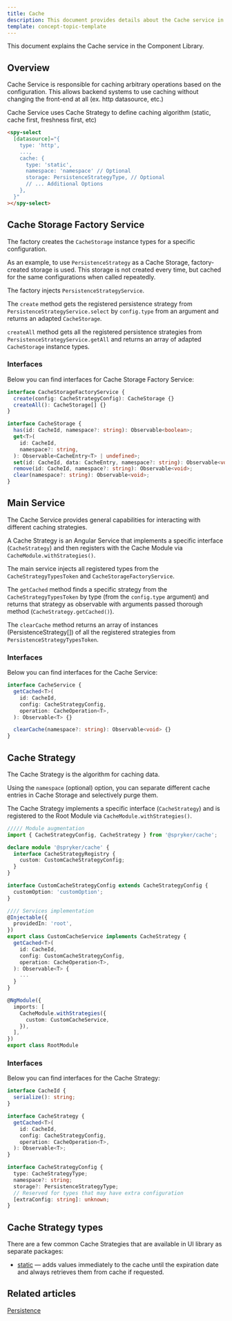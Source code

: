 ```yaml
---
title: Cache
description: This document provides details about the Cache service in the Component Library.}
template: concept-topic-template
---
```


This document explains the Cache service in the Component Library.

## Overview

Cache Service is responsible for caching arbitrary operations based on the configuration.
This allows backend systems to use caching without changing the front-end at all (ex. http datasource, etc.)

Cache Service uses Cache Strategy to define caching algorithm (static, cache first, freshness first, etc)

```html
<spy-select
  [datasource]="{
    type: 'http',
    ...,
    cache: {
      type: 'static',
      namespace: 'namespace' // Optional
      storage: PersistenceStrategyType, // Optional
      // ... Additional Options
    },
  }"
></spy-select>
```

## Cache Storage Factory Service

The factory creates the `CacheStorage` instance types for a specific configuration.

As an example, to use `PersistenceStrategy` as a Cache Storage, factory-created storage is used.
This storage is not created every time, but cached for the same configurations when called repeatedly.

The factory injects `PersistenceStrategyService`.

The `create` method gets the registered persistence strategy from `PersistenceStrategyService.select` by `config.type` from an argument and returns an adapted `CacheStorage`.

`createAll` method gets all the registered persistence strategies from `PersistenceStrategyService.getAll` and returns an array of adapted `CacheStorage` instance types.

### Interfaces

Below you can find interfaces for Cache Storage Factory Service:

```ts
interface CacheStorageFactoryService {
  create(config: CacheStrategyConfig): CacheStorage {}
  createAll(): CacheStorage[] {}
}

interface CacheStorage {
  has(id: CacheId, namespace?: string): Observable<boolean>;
  get<T>(
    id: CacheId,
    namespace?: string,
  ): Observable<CacheEntry<T> | undefined>;
  set(id: CacheId, data: CacheEntry, namespace?: string): Observable<void>;
  remove(id: CacheId, namespace?: string): Observable<void>;
  clear(namespace?: string): Observable<void>;
}
```

## Main Service

The Cache Service provides general capabilities for interacting with different caching strategies.

A Cache Strategy is an Angular Service that implements a specific interface (`CacheStrategy`) and then registers with the Cache Module via `CacheModule.withStrategies()`.

The main service injects all registered types from the `CacheStrategyTypesToken` and `CacheStorageFactoryService`.

The `getCached` method finds a specific strategy from the `CacheStrategyTypesToken` by type (from the `config.type` argument) and returns that strategy as observable with arguments passed thorough method (`CacheStrategy.getCached()`).

The `clearCache` method returns an array of instances (PersistenceStrategy[]) of all the registered strategies from `PersistenceStrategyTypesToken`.

### Interfaces

Below you can find interfaces for the Cache Service:

```ts
interface CacheService {
  getCached<T>(
    id: CacheId,
    config: CacheStrategyConfig,
    operation: CacheOperation<T>,
  ): Observable<T> {}

  clearCache(namespace?: string): Observable<void> {}
}
```

## Cache Strategy

The Cache Strategy is the algorithm for caching data.

Using the `namespace` (optional) option, you can separate different cache entries in Cache Storage and selectively purge them.

The Cache Strategy implements a specific interface (`CacheStrategy`) and is registered to the Root Module via `CacheModule.withStrategies()`.

```ts
///// Module augmentation
import { CacheStrategyConfig, CacheStrategy } from '@spryker/cache';

declare module '@spryker/cache' {
  interface CacheStrategyRegistry {
    custom: CustomCacheStrategyConfig;
  }
}

interface CustomCacheStrategyConfig extends CacheStrategyConfig {
  customOption: 'customOption';
}

//// Services implementation
@Injectable({
  providedIn: 'root',
})
export class CustomCacheService implements CacheStrategy {
  getCached<T>(
    id: CacheId,
    config: CustomCacheStrategyConfig,
    operation: CacheOperation<T>,
  ): Observable<T> {
    ...
  }
}

@NgModule({
  imports: [
    CacheModule.withStrategies({
      custom: CustomCacheService,
    }),
  ],
})
export class RootModule
```
### Interfaces

Below you can find interfaces for the Cache Strategy:

```ts
interface CacheId {
  serialize(): string;
}

interface CacheStrategy {
  getCached<T>(
    id: CacheId,
    config: CacheStrategyConfig,
    operation: CacheOperation<T>,
  ): Observable<T>;
}

interface CacheStrategyConfig {
  type: CacheStrategyType;
  namespace?: string;
  storage?: PersistenceStrategyType;
  // Reserved for types that may have extra configuration
  [extraConfig: string]: unknown;
}
```

## Cache Strategy types

There are a few common Cache Strategies that are available in UI library as separate packages:

- [static](/docs/marketplace/dev/front-end/ui-components-library/cache/static.html) — adds values immediately to the 
cache until the expiration date and always retrieves them from cache if requested.

## Related articles

[Persistence](/docs/marketplace/dev/front-end/ui-components-library/persistence.html)
